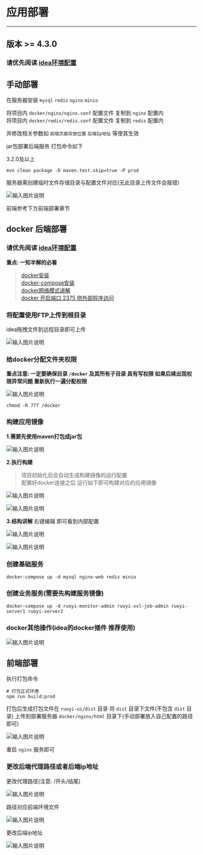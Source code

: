 # 应用部署
- - -
## 版本 >= 4.3.0

### 请优先阅读 [idea环境配置](/ruoyi-vue-plus/quickstart/idea_environment.md)

## 手动部署

在服务器安装 `mysql` `redis` `nginx` `minio`

将项目内 `docker/nginx/nginx.conf` 配置文件 复制到 `nginx` 配置内<br>
将项目内 `docker/redis/redis.conf` 配置文件 复制到 `redis` 配置内

并修改相关参数如 `前端页面存放位置` `后端Ip地址` 等使其生效

jar包部署后端服务 打包命令如下

3.2.0及以上
```mvn
mvn clean package -D maven.test.skip=true -P prod
```
服务器需创建临时文件存储目录与配置文件对应(无此目录上传文件会报错)

![输入图片说明](https://foruda.gitee.com/images/1659951373949149804/屏幕截图.png "屏幕截图.png")

前端参考下方前端部署章节


## docker 后端部署

### 请优先阅读 [idea环境配置](/ruoyi-vue-plus/quickstart/idea_environment.md)

**重点: 一知半解的必看**
> [docker安装](https://lionli.blog.csdn.net/article/details/83153029)<br>
> [docker-compose安装](https://lionli.blog.csdn.net/article/details/111220320)<br>
> [docker网络模式讲解](https://lionli.blog.csdn.net/article/details/109603785)<br>
> [docker 开启端口 2375 供外部程序访问](https://lionli.blog.csdn.net/article/details/92627962)

### 将配置使用FTP上传到根目录
idea拖拽文件到远程目录即可上传

![输入图片说明](https://foruda.gitee.com/images/1662109450908169859/eaac9299_1766278.png "屏幕截图")

### 给docker分配文件夹权限
**重点注意: 一定要确保目录 `/docker` 及其所有子目录 具有写权限 如果后续出现权限异常问题 重新执行一遍分配权限**

![输入图片说明](https://foruda.gitee.com/images/1662109847279259882/3a2202c1_1766278.png "屏幕截图")
```shell
chmod -R 777 /docker
```
### 构建应用镜像

**1.需要先使用maven打包成jar包**

![输入图片说明](https://foruda.gitee.com/images/1662110477410977621/c6931c42_1766278.png "屏幕截图")

**2.执行构建**
> 项目初始化后会自动生成构建镜像的运行配置<br>
> 配置好docker连接之后 运行如下即可构建对应的应用镜像

![输入图片说明](https://foruda.gitee.com/images/1662110192257483752/0f754b47_1766278.png "屏幕截图")

![输入图片说明](https://foruda.gitee.com/images/1662120004773449909/9fdef59c_1766278.png "屏幕截图")

**3.结构讲解**
右键编辑 即可看到内部配置

![输入图片说明](https://foruda.gitee.com/images/1662458355500139498/eaa26036_1766278.png "屏幕截图")

![输入图片说明](https://foruda.gitee.com/images/1662458446794722159/32c086a7_1766278.png "屏幕截图")


### 创建基础服务

```shell
docker-compose up -d mysql nginx-web redis minio
```

### 创建业务服务(需要先构建服务镜像)
```shell
docker-compose up -d ruoyi-monitor-admin ruoyi-xxl-job-admin ruoyi-server1 ruoyi-server2
```

### docker其他操作(idea的docker插件 推荐使用)
![输入图片说明](https://foruda.gitee.com/images/1662458271941863770/cd180a04_1766278.png "屏幕截图")

## 前端部署

执行打包命令
```shell
# 打包正式环境
npm run build:prod
```
打包后生成打包文件在 `ruoyi-ui/dist` 目录
将 `dist` 目录下文件(不包含 `dist` 目录) 上传到部署服务器 `docker/nginx/html` 目录下(手动部署放入自己配置的路径即可)

![输入图片说明](https://foruda.gitee.com/images/1662110914769648699/07f344c4_1766278.png "屏幕截图")

重启 `nginx` 服务即可


### 更改后端代理路径或者后端ip地址
更改代理路径(注意: /开头/结尾)

![输入图片说明](https://foruda.gitee.com/images/1660185698211067202/屏幕截图.png "屏幕截图.png")

路径对应前端环境文件

![输入图片说明](https://foruda.gitee.com/images/1660185799901071800/屏幕截图.png "屏幕截图.png")

更改后端ip地址

![输入图片说明](https://foruda.gitee.com/images/1660185711265558730/屏幕截图.png "屏幕截图.png")

